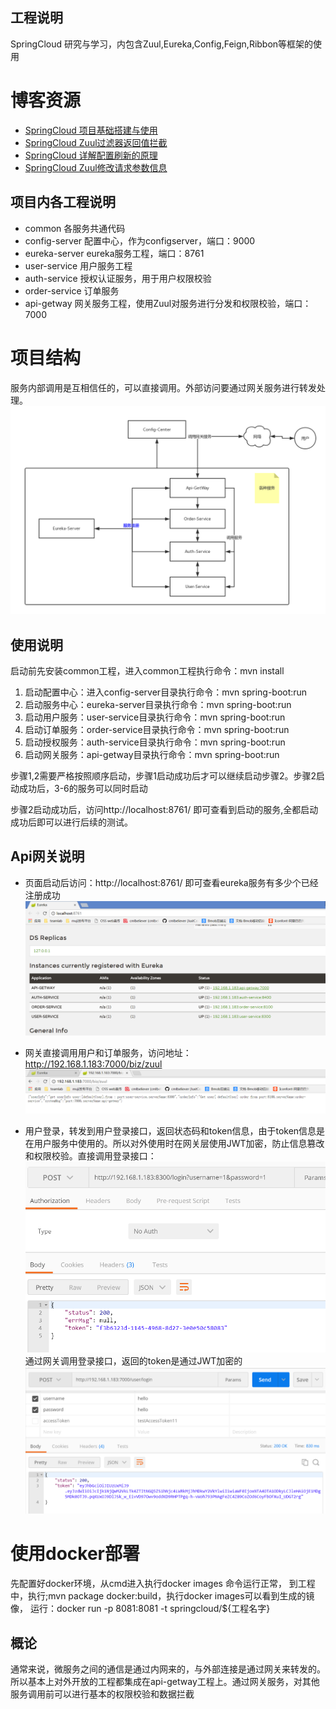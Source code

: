 
## 工程说明 ##

SpringCloud 研究与学习，内包含Zuul,Eureka,Config,Feign,Ribbon等框架的使用

# 博客资源 #


- [SpringCloud 项目基础搭建与使用](http://blog.csdn.net/cml_blog/article/details/78343323 "SpringCloud 项目基础搭建与使用")
- [SpringCloud Zuul过滤器返回值拦截](http://blog.csdn.net/cml_blog/article/details/78349703 "SpringCloud Zuul过滤器返回值拦截")
- [SpringCloud 详解配置刷新的原理](http://blog.csdn.net/cml_blog/article/details/78411312 "SpringCloud 详解配置刷新的原理")
- [SpringCloud Zuul修改请求参数信息](http://blog.csdn.net/cml_blog/article/details/78361373 " SpringCloud Zuul修改请求参数信息")

## 项目内各工程说明 ##
 - common 各服务共通代码
 - config-server 配置中心，作为configserver，端口：9000
 - eureka-server eureka服务工程，端口：8761
 - user-service 用户服务工程
 - auth-service 授权认证服务，用于用户权限校验
 - order-service 订单服务
 - api-getway 网关服务工程，使用Zuul对服务进行分发和权限校验，端口：7000

# 项目结构 #
服务内部调用是互相信任的，可以直接调用。外部访问要通过网关服务进行转发处理。
![](wiki/img/springcloud-strut.png)


## 使用说明 ##
 
启动前先安装common工程，进入common工程执行命令：mvn install

 1. 启动配置中心：进入config-server目录执行命令：mvn spring-boot:run
 2. 启动服务中心：eureka-server目录执行命令：mvn spring-boot:run
 3. 启动用户服务：user-service目录执行命令：mvn spring-boot:run
 4. 启动订单服务：order-service目录执行命令：mvn spring-boot:run
 5. 启动授权服务：auth-service目录执行命令：mvn spring-boot:run
 6. 启动网关服务：api-getway目录执行命令：mvn spring-boot:run

步骤1,2需要严格按照顺序启动，步骤1启动成功后才可以继续启动步骤2。步骤2启动成功后，3-6的服务可以同时启动

步骤2启动成功后，访问http://localhost:8761/ 即可查看到启动的服务,全都启动成功后即可以进行后续的测试。

## Api网关说明 ##

 - 页面启动后访问：http://localhost:8761/ 即可查看eureka服务有多少个已经注册成功
![](wiki/img/eureka-server.png)

 - 网关直接调用用户和订单服务，访问地址：http://192.168.1.183:7000/biz/zuul
![](wiki/img/zuul1.png)
 - 用户登录，转发到用户登录接口，返回状态码和token信息，由于token信息是在用户服务中使用的。所以对外使用时在网关层使用JWT加密，防止信息篡改和权限校验。直接调用登录接口：
![](wiki/img/login.png)
通过网关调用登录接口，返回的token是通过JWT加密的
![](wiki/img/login2.png)


# 使用docker部署
先配置好docker环境，从cmd进入执行docker images 命令运行正常，
到工程中，执行;mvn package docker:build，执行docker images可以看到生成的镜像，
运行：docker run -p 8081:8081 -t springcloud/${工程名字}


## 概论 ##
通常来说，微服务之间的通信是通过内网来的，与外部连接是通过网关来转发的。
所以基本上对外开放的工程都集成在api-getway工程上。通过网关服务，对其他服务调用前可以进行基本的权限校验和数据拦截
 

